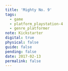```yaml
---
title: 'Mighty No. 9'
tags:
  - game
  - platform_playstation-4
  - genre_platformer
note: Kickstarter
digital: true
physical: false
guide: false
pending: false
date: 2017-02-13
permalink: false
---
```

